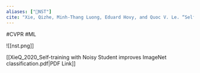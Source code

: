```yaml
---
aliases: ["🔬NST"]
cite: "Xie, Qizhe, Minh-Thang Luong, Eduard Hovy, and Quoc V. Le. “Self-Training With Noisy Student Improves ImageNet Classification.” In _2020 IEEE/CVF Conference on Computer Vision and Pattern Recognition (CVPR)_, 10684–95. Seattle, WA, USA: IEEE, 2020. [https://doi.org/10.1109/CVPR42600.2020.01070](https://doi.org/10.1109/CVPR42600.2020.01070)."
---
```

#CVPR #ML 

![[nst.png]]

[[XieQ_2020_Self-training with Noisy Student improves ImageNet classification.pdf|PDF Link]]


